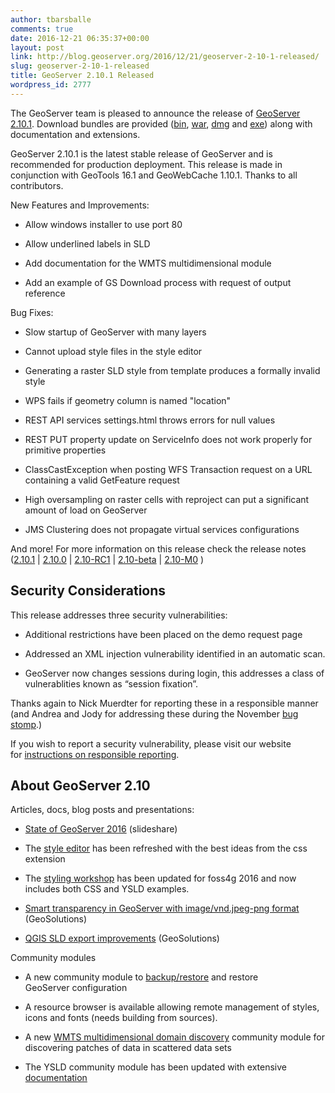```yaml
---
author: tbarsballe
comments: true
date: 2016-12-21 06:35:37+00:00
layout: post
link: http://blog.geoserver.org/2016/12/21/geoserver-2-10-1-released/
slug: geoserver-2-10-1-released
title: GeoServer 2.10.1 Released
wordpress_id: 2777
---
```


The GeoServer team is pleased to announce the release of [GeoServer 2.10.1](http://geoserver.org/release/2.10.1/). Download bundles are provided ([bin](https://sourceforge.net/projects/geoserver/files/GeoServer/2.10.1/geoserver-2.10.1-bin.zip/download), [war](https://sourceforge.net/projects/geoserver/files/GeoServer/2.10.1/geoserver-2.10.1-war.zip/download), [dmg](https://sourceforge.net/projects/geoserver/files/GeoServer/2.10.1/geoserver-2.10.1.dmg/download) and [exe](https://sourceforge.net/projects/geoserver/files/GeoServer/2.10.1/geoserver-2.10.1.exe/download)) along with documentation and extensions.

GeoServer 2.10.1 is the latest stable release of GeoServer and is recommended for production deployment. This release is made in conjunction with GeoTools 16.1 and GeoWebCache 1.10.1. Thanks to all contributors.

New Features and Improvements:



 	
  * Allow windows installer to use port 80

 	
  * Allow underlined labels in SLD

 	
  * Add documentation for the WMTS multidimensional module

 	
  * Add an example of GS Download process with request of output reference


Bug Fixes:

 	
  * Slow startup of GeoServer with many layers

 	
  * Cannot upload style files in the style editor

 	
  * Generating a raster SLD style from template produces a formally invalid style

 	
  * WPS fails if geometry column is named "location"

 	
  * REST API services settings.html throws errors for null values

 	
  * REST PUT property update on ServiceInfo does not work properly for primitive properties

 	
  * ClassCastException when posting WFS Transaction request on a URL containing a valid GetFeature request

 	
  * High oversampling on raster cells with reproject can put a significant amount of load on GeoServer

 	
  * JMS Clustering does not propagate virtual services configurations


And more! For more information on this release check the release notes ([2.10.1](https://osgeo-org.atlassian.net/secure/ReleaseNote.jspa?projectId=10000&version=14500) | [2.10.0](https://osgeo-org.atlassian.net/secure/ReleaseNote.jspa?version=14401&styleName=&projectId=10000) | [2.10-RC1](https://osgeo-org.atlassian.net/secure/ReleaseNote.jspa?projectId=10000&version=14202) | [2.10-beta](https://osgeo-org.atlassian.net/secure/ReleaseNote.jspa?version=13902&styleName=&projectId=10000&Create=Create&atl_token=BMGO-EVM2-SZYH-VJUH%7C7713dff34af1113724212b6eff4284d334e99cc9%7Clin) | [2.10-M0](https://osgeo-org.atlassian.net/secure/ReleaseNote.jspa?version=13102&styleName=&projectId=10000&Create=Create&atl_token=BMGO-EVM2-SZYH-VJUH%7C7713dff34af1113724212b6eff4284d334e99cc9%7Clin) )


## Security Considerations


This release addresses three security vulnerabilities:



 	
  * Additional restrictions have been placed on the demo request page

 	
  * Addressed an XML injection vulnerability identified in an automatic scan.

 	
  * GeoServer now changes sessions during login, this addresses a class of vulnerablities known as “session fixation”.


Thanks again to Nick Muerdter for reporting these in a responsible manner (and Andrea and Jody for addressing these during the November [bug stomp](http://blog.geoserver.org/2016/11/09/bug-stomp/).)

If you wish to report a security vulnerability, please visit our website for [instructions on responsible reporting](http://geoserver.org/issues/).


## About GeoServer 2.10


Articles, docs, blog posts and presentations:



 	
  * [State of GeoServer 2016](http://www.slideshare.net/jgarnett/state-of-geoserver) (slideshare)

 	
  * The [style editor](http://docs.geoserver.org/latest/en/user/styling/webadmin/index.html#style-editor) has been refreshed with the best ideas from the css extension

 	
  * The [styling workshop](http://docs.geoserver.org/latest/en/user/styling/workshop/index.html) has been updated for foss4g 2016 and now includes both CSS and YSLD examples.

 	
  * [Smart transparency in GeoServer with image/vnd.jpeg-png format](http://www.geo-solutions.it/blog/geoserver-smart-transparency/) (GeoSolutions)

 	
  * [QGIS SLD export improvements](http://www.geo-solutions.it/blog/qgis-sld-export/) (GeoSolutions)


Community modules

 	
  * A new community module to [backup/restore](http://docs.geoserver.org/latest/en/user/community/backuprestore/index.html) and restore GeoServer configuration

 	
  * A resource browser is available allowing remote management of styles, icons and fonts (needs building from sources).

 	
  * A new [WMTS multidimensional domain discovery](http://demo.geo-solutions.it/share/wmts-multidim/wmts_multidim_geosolutions.html) community module for discovering patches of data in scattered data sets

 	
  * The YSLD community module has been updated with extensive [documentation](http://docs.geoserver.org/latest/en/user/styling/ysld/index.html)


